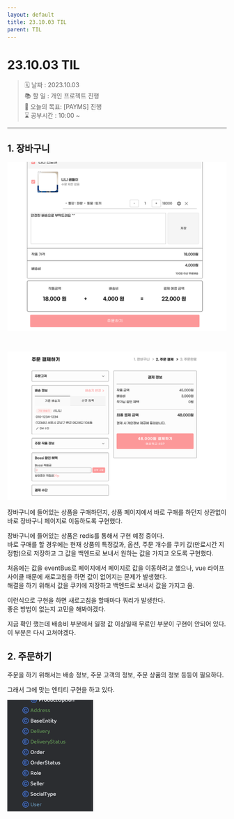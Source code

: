 ```yaml
---
layout: default
title: 23.10.03 TIL
parent: TIL
---
```


# 23.10.03 TIL  
    
> 🗓️ 날짜 : 2023.10.03  
> 📚 할 일 : 개인 프로젝트 진행  
> 📝 오늘의 목표:  [PAYMS] 진행   
> ⌛ 공부시간 : 10:00 ~
  

<hr>

## 1. 장바구니   
     
![장바구니.png](/assets/images/TIL/project/1003/img_1.png)    
  
&nbsp;  

![구매.png](/assets/images/TIL/project/1003/img.png)
  
  
장바구니에 들어있는 상품을 구매하던지, 상품 페이지에서 바로 구매를 하던지 상관없이 바로 장바구니 페이지로 이동하도록 구현했다.  
  
장바구니에 들어있는 상품은 redis를 통해서 구현 예정 중이다.  
바로 구매를 할 경우에는 현재 상품의 특정값과, 옵션, 주문 개수를 쿠키 값(만료시간 지정함)으로 저장하고 그 값을 백엔드로 보내서 원하는 값을 가지고 오도록 구현했다.  
  
처음에는 값을 eventBus로 페이지에서 페이지로 값을 이동하려고 했으나, vue 라이프 사이클 때문에 새로고침을 하면 값이 없어지는 문제가 발생했다.  
해결을 하기 위해서 값을 쿠키에 저장하고 백엔드로 보내서 값을 가지고 옴.  
  
  
이런식으로 구현을 하면 새로고침을 할때마다 쿼리가 발생한다.  
좋은 방법이 없는지 고민을 해봐야겠다.  
  
지금 확인 했는데 배송비 부분에서 일정 값 이상일때 무료인 부분이 구현이 안되어 있다.  
이 부분은 다시 고쳐야겠다.  


## 2. 주문하기   
  
주문을 하기 위해서는 배송 정보, 주문 고객의 정보, 주문 상품의 정보 등등이 필요하다.  
  
그래서 그에 맞는 엔티티 구현을 하고 있다.  

![img_2.png](/assets/images/TIL/project/1003/img_2.png)  
  
